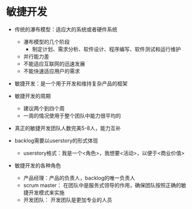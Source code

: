 # 敏捷开发
* 传统的瀑布模型：适应大的系统或者硬件系统
	* 瀑布模型的几个阶段
		* 制定计划、需求分析、软件设计、程序编写、软件测试和运行维护
	* 并行能力差
	* 不能适应互联网的迅速发展
	* 不能快速适应用户的需求

* 敏捷开发：是一个用于开发和维持复杂产品的框架
* 敏捷开发的周期
	* 建议两个到四个周
	* 一周的情况使用于整个团队中能力很平均的

* 真正的敏捷开发团队人数完美5-8人，能力互补
* backlog需要以userstory的形式体现
	* userstory格式：我是一个<角色>，我想要<活动>，以便于<商业价值>

* 敏捷开发的各种角色
	* 产品经理：产品的负责人，backlog的唯一负责人
	* scrum master： 在团队中是服务式领导的作用，确保团队按照正确的敏捷开发模式来实施
	* 开发团队： 开发团队是更加专业的人员